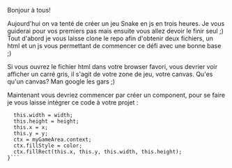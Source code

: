 Bonjour à tous!

Aujourd'hui on va tenté de créer un jeu Snake en js en trois heures.
Je vous guiderai pour vos premiers pas mais ensuite vous allez devoir le finir seul ;)
Tout d'abord je vous laisse clone le repo afin d'obtenir deux fichiers, un html et un js vous permettant de commencer ce défi avec une bonne base ;)

Si vous ouvrez le fichier html dans votre browser favori, vous devrier voir afficher un carré gris, il s'agit de votre zone de jeu, votre canvas.
Qu'es qu'un canvas? Man google les gars ;)

Maintenant vous devriez commencer par créer un component, pour se faire je vous laisse intégrer ce code à votre projet :

```function component(width, height, color, x, y) {
  this.width = width;
  this.height = height;
  this.x = x;
  this.y = y;
  ctx = myGameArea.context;
  ctx.fillStyle = color;
  ctx.fillRect(this.x, this.y, this.width, this.height);
}```

